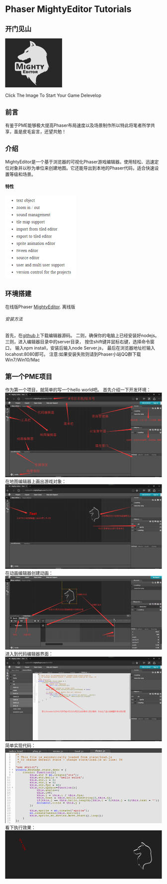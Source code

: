 # Phaser MightyEditor Tutorials
## 开门见山

[![MightyEditor](assets/PMECOMMON/logo.png)](http://mightyeditor.mightyfingers.com/) 

Click The Image To Start Your Game Delevelop

## 前言

有鉴于PME能够极大提高Phaser布局速度以及场景制作所以特此将笔者所学共享，虽是皮毛妄言，还望共勉！

## 介绍

MightyEditor是一个基于浏览器的可视化Phaser游戏编辑器。使用轻松、迅速定位对象并以秒为单位来创建地图。它还能导出到本地的Phaser代码，适合快速设置等级和场景。

#### 特性

![](assets/PMEPRE/features.png)

## 环境搭建

在线版Phaser [MightyEditor](http://mightyeditor.mightyfingers.com).
离线版

###### 安装方法

首先，在[github](https://github.com/TheMightyFingers/mightyeditor)上下载编辑器源码。
二则，确保你的电脑上已经安装好nodejs。
三则，进入编辑器目录中的server目录，
按住shift键并鼠标右键，选择命令窗口，
输入npm install，安装后输入node Server.js，
最后在浏览器地址栏输入locahost:8080即可。
注意:如果安装失败则请到Phaser小站QQ群下载   Win7/Win10/Mac
## 第一个PME项目
作为第一个项目，就简单的写一个hello world吧。
首先介绍一下开发环境：
![](assets/PMEPRE/0.png)
在地图编辑器上画出游戏对象：
![](assets/PMEPRE/1.png)
在动画编辑器创建动画：
![](assets/PMEPRE/5.png)
进入到代码编辑器界面：
![](assets/PMEPRE/2.png)
简单实现代码：
![](assets/PMEPRE/3.png)
看下执行效果：
![](assets/PMEPRE/4.gif)
